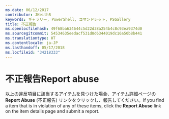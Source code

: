 ```yaml
---
ms.date: 06/12/2017
contributor: JKeithB
keywords: ギャラリー, PowerShell, コマンドレット, PSGallery
title: 不正報告
ms.openlocfilehash: 49f68ba634644c5d22d38a254b4c8c93ea9374d0
ms.sourcegitcommit: 54534635eedacf531d8d6344019dc16a50b8b441
ms.translationtype: HT
ms.contentlocale: ja-JP
ms.lasthandoff: 05/17/2018
ms.locfileid: "34218333"
---
```

# <a name="report-abuse"></a><span data-ttu-id="e7d24-103">不正報告</span><span class="sxs-lookup"><span data-stu-id="e7d24-103">Report abuse</span></span>

<span data-ttu-id="e7d24-104">以上の違反項目に該当するアイテムを見つけた場合、アイテム詳細ページの **Report Abuse** (不正報告) リンクをクリックし、報告してください。</span><span class="sxs-lookup"><span data-stu-id="e7d24-104">If you find a item that is in violation of any of these items, click the **Report Abuse** link on the item details page and submit a report.</span></span>